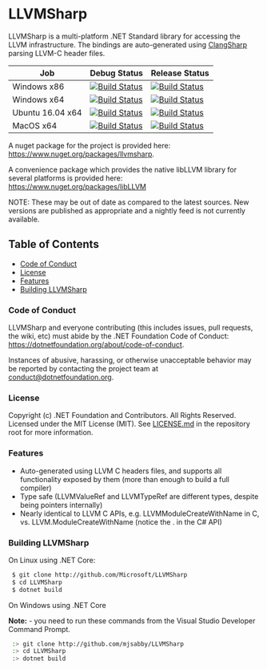 # LLVMSharp

LLVMSharp is a multi-platform .NET Standard library for accessing the LLVM infrastructure. The bindings are auto-generated using [ClangSharp](https://github.com/Microsoft/ClangSharp) parsing LLVM-C header files.

| Job | Debug Status | Release Status |
| --- | ------------ | -------------- |
| Windows x86 | [![Build Status](https://dev.azure.com/ms/LLVMSharp/_apis/build/status/microsoft.LLVMSharp?branchName=main&jobName=windows_debug_x86)](https://dev.azure.com/ms/LLVMSharp/_build/latest?definitionId=156&branchName=main) | [![Build Status](https://dev.azure.com/ms/LLVMSharp/_apis/build/status/microsoft.LLVMSharp?branchName=main&jobName=windows_release_x86)](https://dev.azure.com/ms/LLVMSharp/_build/latest?definitionId=156&branchName=main) |
| Windows x64 | [![Build Status](https://dev.azure.com/ms/LLVMSharp/_apis/build/status/microsoft.LLVMSharp?branchName=main&jobName=windows_debug_x64)](https://dev.azure.com/ms/LLVMSharp/_build/latest?definitionId=156&branchName=main) | [![Build Status](https://dev.azure.com/ms/LLVMSharp/_apis/build/status/microsoft.LLVMSharp?branchName=main&jobName=windows_release_x64)](https://dev.azure.com/ms/LLVMSharp/_build/latest?definitionId=156&branchName=main) |
| Ubuntu 16.04 x64 | [![Build Status](https://dev.azure.com/ms/LLVMSharp/_apis/build/status/microsoft.LLVMSharp?branchName=main&jobName=ubuntu_debug_x64)](https://dev.azure.com/ms/LLVMSharp/_build/latest?definitionId=156&branchName=main) | [![Build Status](https://dev.azure.com/ms/LLVMSharp/_apis/build/status/microsoft.LLVMSharp?branchName=main&jobName=ubuntu_release_x64)](https://dev.azure.com/ms/LLVMSharp/_build/latest?definitionId=156&branchName=main) |
| MacOS x64 | [![Build Status](https://dev.azure.com/ms/LLVMSharp/_apis/build/status/microsoft.LLVMSharp?branchName=main&jobName=macos_debug_x64)](https://dev.azure.com/ms/LLVMSharp/_build/latest?definitionId=156&branchName=main) | [![Build Status](https://dev.azure.com/ms/LLVMSharp/_apis/build/status/microsoft.LLVMSharp?branchName=main&jobName=macos_release_x64)](https://dev.azure.com/ms/LLVMSharp/_build/latest?definitionId=156&branchName=main) |

A nuget package for the project is provided here: https://www.nuget.org/packages/llvmsharp.

A convenience package which provides the native libLLVM library for several platforms is provided here: https://www.nuget.org/packages/libLLVM

NOTE: These may be out of date as compared to the latest sources. New versions are published as appropriate and a nightly feed is not currently available.

## Table of Contents

* [Code of Conduct](#code-of-conduct)
* [License](#license)
* [Features](#features)
* [Building LLVMSharp](#building-llvmsharp)

### Code of Conduct

LLVMSharp and everyone contributing (this includes issues, pull requests, the
wiki, etc) must abide by the .NET Foundation Code of Conduct:
https://dotnetfoundation.org/about/code-of-conduct.

Instances of abusive, harassing, or otherwise unacceptable behavior may be
reported by contacting the project team at conduct@dotnetfoundation.org.

### License

Copyright (c) .NET Foundation and Contributors. All Rights Reserved.
Licensed under the MIT License (MIT).
See [LICENSE.md](LICENSE.md) in the repository root for more information.

### Features

 * Auto-generated using LLVM C headers files, and supports all functionality exposed by them (more than enough to build a full compiler)
 * Type safe (LLVMValueRef and LLVMTypeRef are different types, despite being pointers internally)
 * Nearly identical to LLVM C APIs, e.g. LLVMModuleCreateWithName in C, vs. LLVM.ModuleCreateWithName (notice the . in the C# API)

### Building LLVMSharp

On Linux using .NET Core:

```bash
 $ git clone http://github.com/Microsoft/LLVMSharp
 $ cd LLVMSharp
 $ dotnet build
```

On Windows using .NET Core

**Note:** - you need to run these commands from the Visual Studio Developer Command Prompt.

```bash
 :> git clone http://github.com/mjsabby/LLVMSharp
 :> cd LLVMSharp
 :> dotnet build
```

